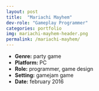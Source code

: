 ```yaml
---
layout: post
title:  "Mariachi Mayhem"
dev-role: "Gameplay Programmer"
categories: portfolio
img: mariachi-mayhem-header.png
permalink: /mariachi-mayhem/
---
```

* __Genre:__ party game
* __Platform:__ PC
* __Role:__ programmer, game design
* __Setting:__ gamejam game
* __Date:__ february 2016
